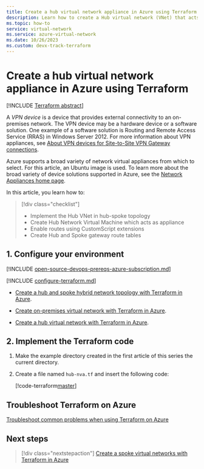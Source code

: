 ```yaml
---
title: Create a hub virtual network appliance in Azure using Terraform
description: Learn how to create a Hub virtual network (VNet) that acts as a common connection point between other networks.
ms.topic: how-to
service: virtual-network
ms.service: azure-virtual-network
ms.date: 10/26/2023
ms.custom: devx-track-terraform
---
```


# Create a hub virtual network appliance in Azure using Terraform

[!INCLUDE [Terraform abstract](./includes/abstract.md)]

A *VPN device* is a device that provides external connectivity to an on-premises network. The VPN device may be a hardware device or a software solution. One example of a software solution is Routing and Remote Access Service (RRAS) in Windows Server 2012. For more information about VPN appliances, see [About VPN devices for Site-to-Site VPN Gateway connections](/azure/vpn-gateway/vpn-gateway-about-vpn-devices).

Azure supports a broad variety of network virtual appliances from which to select. For this article, an Ubuntu image is used. To learn more about the broad variety of device solutions supported in Azure, see the [Network Appliances home page](https://azure.microsoft.com/solutions/network-appliances/).

In this article, you learn how to:

> [!div class="checklist"]
> * Implement the Hub VNet in hub-spoke topology
> * Create Hub Network Virtual Machine which acts as appliance
> * Enable routes using CustomScript extensions
> * Create Hub and Spoke gateway route tables

## 1. Configure your environment

[!INCLUDE [open-source-devops-prereqs-azure-subscription.md](../includes/open-source-devops-prereqs-azure-subscription.md)]

[!INCLUDE [configure-terraform.md](includes/configure-terraform.md)]

- [Create a hub and spoke hybrid network topology with Terraform in Azure](./hub-spoke-introduction.md).

- [Create on-premises virtual network with Terraform in Azure](./hub-spoke-on-prem.md).

- [Create a hub virtual network with Terraform in Azure](./hub-spoke-hub-network.md).

## 2. Implement the Terraform code

1. Make the example directory created in the first article of this series the current directory.

1. Create a file named `hub-nva.tf` and insert the following code:

    [!code-terraform[master](../../terraform_samples/quickstart/301-hub-spoke/hub-nva.tf)]

## Troubleshoot Terraform on Azure

[Troubleshoot common problems when using Terraform on Azure](troubleshoot.md)

## Next steps

> [!div class="nextstepaction"]
> [Create a spoke virtual networks with Terraform in Azure](./hub-spoke-spoke-network.md)
